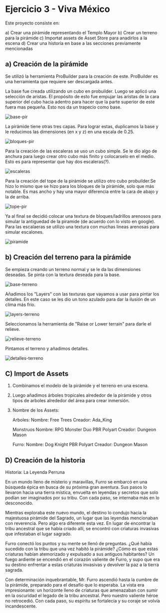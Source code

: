 # Ejercicio 3 - Viva México

Este proyecto consiste en:

a) Crear una pirámide representando el Templo Mayor
b) Crear un terreno para la pirámide
c) Importat assets de Asset Store para anadirlos a la escena
d) Crear una historia en base a las secciones previamente mencionadas

## a) Creación de la pirámide

Se utilizó la herramienta ProBuilder para la creación de este. ProBuilder es una herramienta que requiere ser descargada antes.

La base fue creada utilizando un cubo en probuilder. Luego se aplicó una selección de aristas. El propósito de esto fue empujar las aristas de la cara superior del cubo hacia adentro para hacer que la parte superior de este fuera mas pequeña. Esto nos da un trapecio como base.

![base-pir](./img/base-pir.png)

La pirámide tiene otras tres capas. Para lograr estas, duplicamos la base y le reducimos las dimensiones (en x y z)  en una escala de 0.25.

![bloques-pir](./img/bloques-pir.png)

Para la creación de las escaleras se uso un cubo simple. Se le dio algo de anchura para luego crear otro cubo más finito y colocarselo en el medio. Esto es para representar que hay dos escaleras(?).

![escaleras](./img/escaleras-pir.png)

Para la creación del tope de la pirámide se utilizo otro cubo probuilder.Se hizo lo mismo que se hizo para los bloques de la pirámide, solo que más notable. Es mas ancho y hay una mayor diferencia entre la cara de abajo y la de arriba.

![tope-pir](./img/tope-pir.png)

Ya al final se decidió colocar una textura de bloques/ladrillos arenosos para simular la antiguedad de la piramide (de acuerdo con lo visto en google). Para las escalaeras se utilizo una textura con muchas lineas arenosas para simular escalones.

![piramide](./img/piramide.png)

## b) Creación del terreno para la pirámide


Se empieza creando un terreno normal y se le da las dimensiones deseadas. Se pinta con la textura deseada para la base.

![base-terreno](./img/base-terreno.jpeg)

Añadimos los "Layers" con las texturas que vayamos a usar para pintar los detalles. En este caso se les dio un tono azulado para dar la ilusión de un clima más frío.

![layers-terreno](./img/layers-terreno.jpeg)

Seleccionamos la herramienta de "Raise or Lower terrain" para darle el relieve.

![relieve-terreno](./img/relieve-terreno.jpeg)

Pintamos el terreno y añadimos detalles.

![detalles-terreno](./img/detalles-terreno.jpeg)


## C) Import de Assets

1. Combinamos el modelo de la pirámide y el terreno en una escena.


2. Luego añadimos árboles tropicales alrededor de la pirámide y otros tipos de arboles alrededor del área para crear inmersión.

3. Nombre de los Assets:

	Arboles: 
		Nombre: Free Trees
		Creador: Ada_King

	Monstruos
		Nombre: RPG Monster Duo PBR Polyart
		Creador: Dungeon Mason

	Furro:
		Nombre: Dog Knight PBR Polyart
		Creador: Dungeon Mason

## D) Creación de la historia 

Historia: La Leyenda Perruna

En un mundo lleno de misterio y maravillas, Furro se embarcó en una búsqueda épica en busca de su próxima gran aventura. Sus pasos lo llevaron hacia una tierra mística, envuelta en leyendas y secretos que solo podían ser imaginados por su tribu. Con cada paso, se internaba más en lo desconocido.


Mientras exploraba este nuevo mundo, el destino lo condujo hacia la majestuosa pirámide del Sagrado, un lugar que las leyendas mencionaban con reverencia. Pero algo era diferente esta vez. En lugar de encontrar la tribu ancestral que se había criado allí, se encontró con criaturas invasivas que infestaban el lugar sagrado.


Furro conectó los puntos y su mente se llenó de preguntas. ¿Qué había sucedido con la tribu que una vez habitó la pirámide? ¿Cómo es que estas criaturas habían atemorizado y expulsado a sus antiguos habitantes? Un fuego ardiente se encendió en el corazón valiente de Furro, y supo que era su destino enfrentar a estas criaturas invasivas y devolver la paz a la tierra sagrada.

Con determinación inquebrantable, Mr. Furro ascendió hasta la cumbre de la pirámide, preparado para el desafío que lo esperaba. La vista era impresionante: un horizonte lleno de criaturas que amenazaban con sumir en la oscuridad el legado de la tribu ancestral. Pero nuestro valiente héroe no retrocedió. Con cada paso, su espíritu se fortalecía y su coraje se volvía incandescente.

